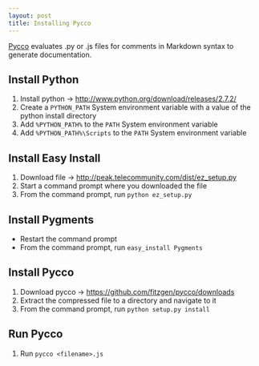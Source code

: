 ```yaml
---
layout: post
title: Installing Pycco
---
```


[Pycco](http://fitzgen.github.com/pycco/) evaluates .py or .js files for comments in Markdown syntax to generate documentation.


## Install Python

1. Install python -> http://www.python.org/download/releases/2.7.2/
2. Create a `PYTHON_PATH` System environment variable with a value of the python install directory
3. Add `%PYTHON_PATH%` to the `PATH` System environment variable
4. Add `%PYTHON_PATH%\Scripts` to the `PATH` System environment variable


## Install Easy Install

1. Download file -> http://peak.telecommunity.com/dist/ez_setup.py
2. Start a command prompt where you downloaded the file
3. From the command prompt, run `python ez_setup.py`


## Install Pygments

* Restart the command prompt
* From the command prompt, run `easy_install Pygments`


## Install Pycco

1. Download pycco -> https://github.com/fitzgen/pycco/downloads
2. Extract the compressed file to a directory and navigate to it
3. From the command prompt, run `python setup.py install`


## Run Pycco

1. Run `pycco <filename>.js`
